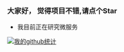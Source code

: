 ### 大家好， 觉得项目不错,请点个Star


- 我目前正在研究微服务


[![我的github统计](https://github-readme-stats.anuraghazra1.vercel.app/api?username=tyunh&show_icons=true&title_color=fff&icon_color=79ff97&text_color=9f9f9f&bg_color=151515)](https://github.com/tyunh)
